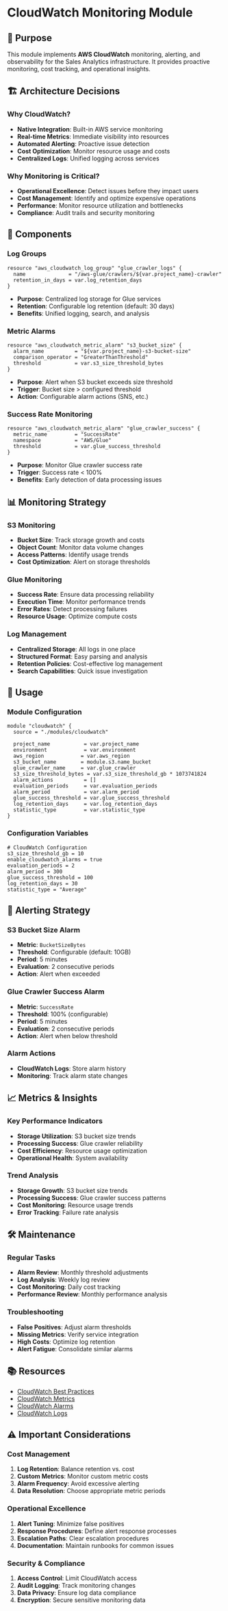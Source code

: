 # CloudWatch Monitoring Module

## 🎯 Purpose

This module implements **AWS CloudWatch** monitoring, alerting, and observability for the Sales Analytics infrastructure. It provides proactive monitoring, cost tracking, and operational insights.

## 🏗️ Architecture Decisions

### **Why CloudWatch?**
- **Native Integration**: Built-in AWS service monitoring
- **Real-time Metrics**: Immediate visibility into resources
- **Automated Alerting**: Proactive issue detection
- **Cost Optimization**: Monitor resource usage and costs
- **Centralized Logs**: Unified logging across services

### **Why Monitoring is Critical?**
- **Operational Excellence**: Detect issues before they impact users
- **Cost Management**: Identify and optimize expensive operations
- **Performance**: Monitor resource utilization and bottlenecks
- **Compliance**: Audit trails and security monitoring

## 🔧 Components

### **Log Groups**
```hcl
resource "aws_cloudwatch_log_group" "glue_crawler_logs" {
  name              = "/aws-glue/crawlers/${var.project_name}-crawler"
  retention_in_days = var.log_retention_days
}
```
- **Purpose**: Centralized log storage for Glue services
- **Retention**: Configurable log retention (default: 30 days)
- **Benefits**: Unified logging, search, and analysis

### **Metric Alarms**
```hcl
resource "aws_cloudwatch_metric_alarm" "s3_bucket_size" {
  alarm_name          = "${var.project_name}-s3-bucket-size"
  comparison_operator = "GreaterThanThreshold"
  threshold           = var.s3_size_threshold_bytes
}
```
- **Purpose**: Alert when S3 bucket exceeds size threshold
- **Trigger**: Bucket size > configured threshold
- **Action**: Configurable alarm actions (SNS, etc.)

### **Success Rate Monitoring**
```hcl
resource "aws_cloudwatch_metric_alarm" "glue_crawler_success" {
  metric_name         = "SuccessRate"
  namespace           = "AWS/Glue"
  threshold           = var.glue_success_threshold
}
```
- **Purpose**: Monitor Glue crawler success rate
- **Trigger**: Success rate < 100%
- **Benefits**: Early detection of data processing issues

## 📊 Monitoring Strategy

### **S3 Monitoring**
- **Bucket Size**: Track storage growth and costs
- **Object Count**: Monitor data volume changes
- **Access Patterns**: Identify usage trends
- **Cost Optimization**: Alert on storage thresholds

### **Glue Monitoring**
- **Success Rate**: Ensure data processing reliability
- **Execution Time**: Monitor performance trends
- **Error Rates**: Detect processing failures
- **Resource Usage**: Optimize compute costs

### **Log Management**
- **Centralized Storage**: All logs in one place
- **Structured Format**: Easy parsing and analysis
- **Retention Policies**: Cost-effective log management
- **Search Capabilities**: Quick issue investigation

## 🚀 Usage

### **Module Configuration**
```hcl
module "cloudwatch" {
  source = "./modules/cloudwatch"
  
  project_name           = var.project_name
  environment            = var.environment
  aws_region            = var.aws_region
  s3_bucket_name        = module.s3.name_bucket
  glue_crawler_name     = var.glue_crawler
  s3_size_threshold_bytes = var.s3_size_threshold_gb * 1073741824
  alarm_actions          = []
  evaluation_periods     = var.evaluation_periods
  alarm_period           = var.alarm_period
  glue_success_threshold = var.glue_success_threshold
  log_retention_days     = var.log_retention_days
  statistic_type         = var.statistic_type
}
```

### **Configuration Variables**
```hcl
# CloudWatch Configuration
s3_size_threshold_gb = 10
enable_cloudwatch_alarms = true
evaluation_periods = 2
alarm_period = 300
glue_success_threshold = 100
log_retention_days = 30
statistic_type = "Average"
```

## 🔔 Alerting Strategy

### **S3 Bucket Size Alarm**
- **Metric**: `BucketSizeBytes`
- **Threshold**: Configurable (default: 10GB)
- **Period**: 5 minutes
- **Evaluation**: 2 consecutive periods
- **Action**: Alert when exceeded

### **Glue Crawler Success Alarm**
- **Metric**: `SuccessRate`
- **Threshold**: 100% (configurable)
- **Period**: 5 minutes
- **Evaluation**: 2 consecutive periods
- **Action**: Alert when below threshold

### **Alarm Actions**
- **CloudWatch Logs**: Store alarm history
- **Monitoring**: Track alarm state changes

## 📈 Metrics & Insights

### **Key Performance Indicators**
- **Storage Utilization**: S3 bucket size trends
- **Processing Success**: Glue crawler reliability
- **Cost Efficiency**: Resource usage optimization
- **Operational Health**: System availability

### **Trend Analysis**
- **Storage Growth**: S3 bucket size trends
- **Processing Success**: Glue crawler success patterns
- **Cost Monitoring**: Resource usage trends
- **Error Tracking**: Failure rate analysis

## 🛠️ Maintenance

### **Regular Tasks**
- **Alarm Review**: Monthly threshold adjustments
- **Log Analysis**: Weekly log review
- **Cost Monitoring**: Daily cost tracking
- **Performance Review**: Monthly performance analysis

### **Troubleshooting**
- **False Positives**: Adjust alarm thresholds
- **Missing Metrics**: Verify service integration
- **High Costs**: Optimize log retention
- **Alert Fatigue**: Consolidate similar alarms


## 📚 Resources

- [CloudWatch Best Practices](https://docs.aws.amazon.com/AmazonCloudWatch/latest/monitoring/cloudwatch_best_practices.html)
- [CloudWatch Metrics](https://docs.aws.amazon.com/AmazonCloudWatch/latest/monitoring/working_with_metrics.html)
- [CloudWatch Alarms](https://docs.aws.amazon.com/AmazonCloudWatch/latest/monitoring/AlarmThatSendsEmail.html)
- [CloudWatch Logs](https://docs.aws.amazon.com/AmazonCloudWatch/latest/logs/WhatIsCloudWatchLogs.html)

## ⚠️ Important Considerations

### **Cost Management**
1. **Log Retention**: Balance retention vs. cost
2. **Custom Metrics**: Monitor custom metric costs
3. **Alarm Frequency**: Avoid excessive alerting
4. **Data Resolution**: Choose appropriate metric periods

### **Operational Excellence**
1. **Alert Tuning**: Minimize false positives
2. **Response Procedures**: Define alert response processes
3. **Escalation Paths**: Clear escalation procedures
4. **Documentation**: Maintain runbooks for common issues

### **Security & Compliance**
1. **Access Control**: Limit CloudWatch access
2. **Audit Logging**: Track monitoring changes
3. **Data Privacy**: Ensure log data compliance
4. **Encryption**: Secure sensitive monitoring data
